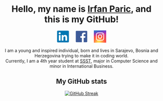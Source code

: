 <div align="center">
  
# Hello, my name is [Irfan Paric](https://irfanparic.netlify.app), and this is my GitHub!
  
[<img src="https://github.com/devicons/devicon/blob/master/icons/linkedin/linkedin-original.svg" width="40" target="_blank">](https://www.linkedin.com/in/irfan-paric-b96b6a160) &nbsp; &nbsp;
[<img src="https://github.com/devicons/devicon/blob/master/icons/facebook/facebook-original.svg" width="40" target="_blank">](https://www.facebook.com/irfan.paric1) &nbsp; &nbsp;
[<img src="https://github.com/edent/SuperTinyIcons/blob/master/images/svg/instagram.svg" width="40" target="_blank">](https://www.instagram.com/irfanparic/)

 I am a young and inspired individual, born and lives in Sarajevo, Bosnia and Herzegovina trying to make it in coding world. <br>
 Currently, I am a 4th year student at [SSST](https://ssst.edu.ba), major in Computer Science and minor in International Business.
 
  


  
## My GitHub stats
[![GitHub Streak](http://github-readme-streak-stats.herokuapp.com?user=IrfanParic&theme=tokyonight&date_format=j%20M%5B%20Y%5D)](https://git.io/streak-stats)

</div>
